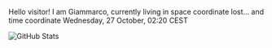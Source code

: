 Hello visitor! I am Giammarco, currently living in space coordinate lost... and time coordinate Wednesday, 27 October, 02:20 CEST

![GitHub Stats](https://github-readme-stats.vercel.app/api?username=grcasanova)
